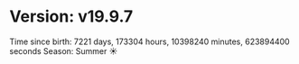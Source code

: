 # Version: v19.9.7
Time since birth: 7221 days, 173304 hours, 10398240 minutes, 623894400 seconds
Season: Summer ☀️
